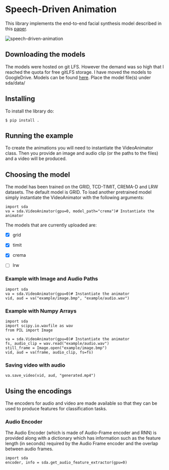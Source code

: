 # Speech-Driven Animation

This library implements the end-to-end facial synthesis model described in this [paper](https://sites.google.com/view/facialsynthesis/home).

![speech-driven-animation](example.gif)

## Downloading the models
The models were hosted on git LFS. However the demand was so high that I reached the quota for free gitLFS storage. I have moved the models to GoogleDrive. Models can be found [here](https://drive.google.com/open?id=1pJdsnknLmMLvA8RQIAV3AQH8vU0FeK16).
Place the model file(s) under sda/data/

## Installing

To install the library do:
```
$ pip install .
```

## Running the example

To create the animations you will need to instantiate the VideoAnimator class. Then you provide an image and audio clip (or the paths to the files) and a video will be produced.


## Choosing the model
The model has been trained on the GRID, TCD-TIMIT, CREMA-D and LRW datasets. The default model is GRID. To load another pretrained model simply instantiate the VideoAnimator with the following arguments:

```
import sda
va = sda.VideoAnimator(gpu=0, model_path="crema")# Instantiate the animator
```

The models that are currently uploaded are:
- [x] grid
- [x] timit
- [x] crema
- [ ] lrw


### Example with Image and Audio Paths
```
import sda
va = sda.VideoAnimator(gpu=0)# Instantiate the animator
vid, aud = va("example/image.bmp", "example/audio.wav")
```

### Example with Numpy Arrays
```
import sda
import scipy.io.wavfile as wav
from PIL import Image

va = sda.VideoAnimator(gpu=0)# Instantiate the animator
fs, audio_clip = wav.read("example/audio.wav")
still_frame = Image.open("example/image.bmp")
vid, aud = va(frame, audio_clip, fs=fs)
```

### Saving video with audio
```
va.save_video(vid, aud, "generated.mp4")
```

## Using the encodings
The encoders for audio and video are made available so that they can be used to produce features for classification tasks.

### Audio Encoder
The Audio Encoder (which is made of Audio-Frame encoder and RNN) is provided along with a dictionary which has information such as the feature length (in seconds) required by the Audio Frame encoder and the overlap between audio frames.
```
import sda
encoder, info = sda.get_audio_feature_extractor(gpu=0)
```
